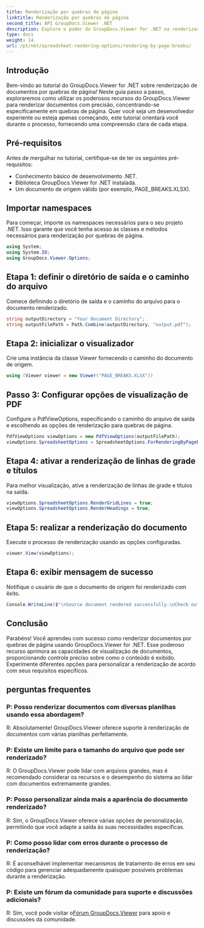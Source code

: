 ```yaml
---
title: Renderização por quebras de página
linktitle: Renderização por quebras de página
second_title: API GroupDocs.Viewer .NET
description: Explore o poder do GroupDocs.Viewer for .NET na renderização de documentos com precisão. Siga nosso tutorial passo a passo para renderização por quebras de página.
type: docs
weight: 14
url: /pt/net/spreadsheet-rendering-options/rendering-by-page-breaks/
---
```

## Introdução
Bem-vindo ao tutorial do GroupDocs.Viewer for .NET sobre renderização de documentos por quebras de página! Neste guia passo a passo, exploraremos como utilizar os poderosos recursos do GroupDocs.Viewer para renderizar documentos com precisão, concentrando-se especificamente em quebras de página. Quer você seja um desenvolvedor experiente ou esteja apenas começando, este tutorial orientará você durante o processo, fornecendo uma compreensão clara de cada etapa.
## Pré-requisitos
Antes de mergulhar no tutorial, certifique-se de ter os seguintes pré-requisitos:
- Conhecimento básico de desenvolvimento .NET.
- Biblioteca GroupDocs.Viewer for .NET instalada.
- Um documento de origem válido (por exemplo, PAGE_BREAKS.XLSX).
## Importar namespaces
Para começar, importe os namespaces necessários para o seu projeto .NET. Isso garante que você tenha acesso às classes e métodos necessários para renderização por quebras de página.
```csharp
using System;
using System.IO;
using GroupDocs.Viewer.Options;
```
## Etapa 1: definir o diretório de saída e o caminho do arquivo
Comece definindo o diretório de saída e o caminho do arquivo para o documento renderizado.
```csharp
string outputDirectory = "Your Document Directory";
string outputFilePath = Path.Combine(outputDirectory, "output.pdf");
```
## Etapa 2: inicializar o visualizador
Crie uma instância da classe Viewer fornecendo o caminho do documento de origem.
```csharp
using (Viewer viewer = new Viewer("PAGE_BREAKS.XLSX"))
```
## Passo 3: Configurar opções de visualização de PDF
Configure o PdfViewOptions, especificando o caminho do arquivo de saída e escolhendo as opções de renderização para quebras de página.
```csharp
PdfViewOptions viewOptions = new PdfViewOptions(outputFilePath);
viewOptions.SpreadsheetOptions = SpreadsheetOptions.ForRenderingByPageBreaks();
```
## Etapa 4: ativar a renderização de linhas de grade e títulos
Para melhor visualização, ative a renderização de linhas de grade e títulos na saída.
```csharp
viewOptions.SpreadsheetOptions.RenderGridLines = true;
viewOptions.SpreadsheetOptions.RenderHeadings = true;
```
## Etapa 5: realizar a renderização do documento
Execute o processo de renderização usando as opções configuradas.
```csharp
viewer.View(viewOptions);
```
## Etapa 6: exibir mensagem de sucesso
Notifique o usuário de que o documento de origem foi renderizado com êxito.
```csharp
Console.WriteLine($"\nSource document rendered successfully.\nCheck output in {outputDirectory}.");
```
## Conclusão
Parabéns! Você aprendeu com sucesso como renderizar documentos por quebras de página usando GroupDocs.Viewer for .NET. Esse poderoso recurso aprimora as capacidades de visualização de documentos, proporcionando controle preciso sobre como o conteúdo é exibido. Experimente diferentes opções para personalizar a renderização de acordo com seus requisitos específicos.
## perguntas frequentes
### P: Posso renderizar documentos com diversas planilhas usando essa abordagem?
R: Absolutamente! GroupDocs.Viewer oferece suporte à renderização de documentos com várias planilhas perfeitamente.
### P: Existe um limite para o tamanho do arquivo que pode ser renderizado?
R: O GroupDocs.Viewer pode lidar com arquivos grandes, mas é recomendado considerar os recursos e o desempenho do sistema ao lidar com documentos extremamente grandes.
### P: Posso personalizar ainda mais a aparência do documento renderizado?
R: Sim, o GroupDocs.Viewer oferece várias opções de personalização, permitindo que você adapte a saída às suas necessidades específicas.
### P: Como posso lidar com erros durante o processo de renderização?
R: É aconselhável implementar mecanismos de tratamento de erros em seu código para gerenciar adequadamente quaisquer possíveis problemas durante a renderização.
### P: Existe um fórum da comunidade para suporte e discussões adicionais?
 R: Sim, você pode visitar o[Fórum GroupDocs.Viewer](https://forum.groupdocs.com/c/viewer/9) para apoio e discussões da comunidade.